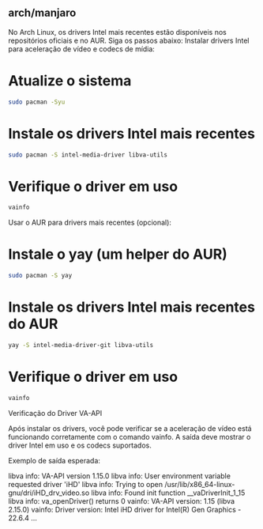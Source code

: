 ## arch/manjaro

No Arch Linux, os drivers Intel mais recentes estão disponíveis nos repositórios oficiais e no AUR. Siga os passos abaixo:
Instalar drivers Intel para aceleração de vídeo e codecs de mídia:


# Atualize o sistema
```bash
sudo pacman -Syu
```
# Instale os drivers Intel mais recentes
```bash
sudo pacman -S intel-media-driver libva-utils
```
# Verifique o driver em uso
```bash
vainfo
```
Usar o AUR para drivers mais recentes (opcional):

# Instale o yay (um helper do AUR)
```bash
sudo pacman -S yay
```
# Instale os drivers Intel mais recentes do AUR
```bash
yay -S intel-media-driver-git libva-utils
```
# Verifique o driver em uso
```bash
vainfo
```

Verificação do Driver VA-API

Após instalar os drivers, você pode verificar se a aceleração de vídeo está funcionando corretamente com o comando vainfo. A saída deve mostrar o driver Intel em uso e os codecs suportados.

Exemplo de saída esperada:

libva info: VA-API version 1.15.0
libva info: User environment variable requested driver 'iHD'
libva info: Trying to open /usr/lib/x86_64-linux-gnu/dri/iHD_drv_video.so
libva info: Found init function __vaDriverInit_1_15
libva info: va_openDriver() returns 0
vainfo: VA-API version: 1.15 (libva 2.15.0)
vainfo: Driver version: Intel iHD driver for Intel(R) Gen Graphics - 22.6.4
...


